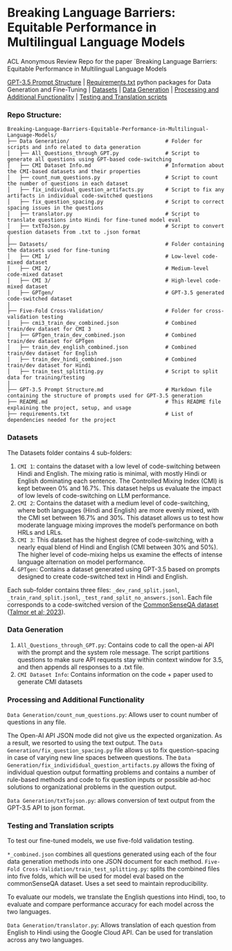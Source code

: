 # Breaking Language Barriers: Equitable Performance in Multilingual Language Models

ACL Anonymous Review Repo for the paper `Breaking Language Barriers: Equitable Performance in Multilingual Language Models

[GPT-3.5 Prompt Structure](GPT-3.5%20Prompt%20Structure.md) | [Requirements.txt](requirements.txt) python packages for Data Generation and Fine-Tuning | [Datasets](#Datasets) | [Data Generation](#Data%20Generation) | [Processing and Additional Functionality](###Processing%20and%20Additional%20Functionality) | [Testing and Translation scripts](#Testing%20and%20Translation%20scripts)
### Repo Structure:

```
Breaking-Language-Barriers-Equitable-Performance-in-Multilingual-Language-Models/
├── Data Generation/                               # Folder for scripts and info related to data generation
│   ├── All_Questions_through_GPT.py               # Script to generate all questions using GPT-based code-switching
│   ├── CMI Dataset Info.md                        # Information about the CMI-based datasets and their properties
│   ├── count_num_questions.py                     # Script to count the number of questions in each dataset
│   ├── fix_individual_question_artifacts.py       # Script to fix any artifacts in individual code-switched questions
│   ├── fix_question_spacing.py                    # Script to correct spacing issues in the questions
│   ├── translator.py                              # Script to translate questions into Hindi for fine-tuned model eval
│   ├── txtToJson.py                               # Script to convert question datasets from .txt to .json format
│
├── Datasets/                                      # Folder containing the datasets used for fine-tuning
│   ├── CMI 1/                                     # Low-level code-mixed dataset
│   ├── CMI 2/                                     # Medium-level code-mixed dataset
│   ├── CMI 3/                                     # High-level code-mixed dataset
│   ├── GPTgen/                                    # GPT-3.5 generated code-switched dataset
│
├── Five-Fold Cross-Validation/                    # Folder for cross-validation testing
│   ├── cmi3_train_dev_combined.json               # Combined train/dev dataset for CMI 3
│   ├── GPTgen_train_dev_combined.json             # Combined train/dev dataset for GPTgen
│   ├── train_dev_english_combined.json            # Combined train/dev dataset for English
│   ├── train_dev_hindi_combined.json              # Combined train/dev dataset for Hindi
│   ├── train_test_splitting.py                    # Script to split data for training/testing
│
├── GPT-3.5 Prompt Structure.md                    # Markdown file containing the structure of prompts used for GPT-3.5 generation
├── README.md                                      # This README file explaining the project, setup, and usage
├── requirements.txt                               # List of dependencies needed for the project
```

### Datasets

The Datasets folder contains 4 sub-folders:

1. `CMI 1`: contains the dataset with a low level of code-switching between Hindi and English. The mixing ratio is minimal, with mostly Hindi or English dominating each sentence. The Controlled Mixing Index (CMI) is kept between 0% and 16.7%. This dataset helps us evaluate the impact of low levels of code-switching on LLM performance.
2. `CMI 2`: Contains the dataset with a medium level of code-switching, where both languages (Hindi and English) are more evenly mixed, with the CMI set between 16.7% and 30%. This dataset allows us to test how moderate language mixing improves the model’s performance on both HRLs and LRLs.
3. `CMI 3`: This dataset has the highest degree of code-switching, with a nearly equal blend of Hindi and English (CMI between 30% and 50%). The higher level of code-mixing helps us examine the effects of intense language alternation on model performance.
4. `GPTgen`: Contains a dataset generated using GPT-3.5 based on prompts designed to create code-switched text in Hindi and English.

Each sub-folder contains three files: `_dev_rand_split.jsonl`, `_train_rand_split.jsonl`, `_test_rand_split_no_answers.jsonl`. Each file corresponds to a code-switched version of the [CommonSenseQA dataset](https://www.tau-nlp.sites.tau.ac.il/commonsenseqa) ([Talmor et al; 2023](https://arxiv.org/abs/1811.00937)).


### Data Generation

1. `All_Questions_through_GPT.py`: Contains code to call the open-ai API with the prompt and the system role message. The script partitions questions to make sure API requests stay within context window for 3.5, and then appends all responses to a .txt file.
2. `CMI Dataset Info`: Contains information on the code + paper used to generate CMI datasets


### Processing and Additional Functionality

`Data Generation/count_num_questions.py`: Allows user to count number of questions in any file.

 The Open-AI API JSON mode did not give us the expected organization. As a result, we resorted to using the text output. The `Data Generation/fix_question_spacing.py` file allows us to fix question-spacing in case of varying new line spaces between questions. The `Data Generation/fix_individidual_question_artifacts.py` allows the fixing of individual question output formatting problems and contains a number of rule-based methods and code to fix question inputs or possible ad-hoc solutions to organizational problems in the question output.

`Data Generation/txtTojson.py`: allows conversion of text output from the GPT-3.5 API to json format.

### Testing and Translation scripts

To test our fine-tuned models, we use five-fold validation testing.

`*_combined.json` combines all questions generated using each of the four data generation methods into one JSON document for each method. 
`Five-Fold Cross-Validation/train_test_splitting.py`: splits the combined files into five folds, which will be used for model eval based on the commonSenseQA dataset. Uses a set seed to maintain reproducibility.

To evaluate our models, we translate the English questions into Hindi, too, to evaluate and compare performance accuracy for each model across the two languages.

`Data Generation/translator.py`: Allows translation of each question from English to Hindi using the Google Cloud API. Can be used for translation across any two languages.
